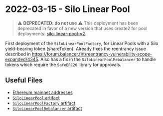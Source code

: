 # 2022-03-15 - Silo Linear Pool

> ⚠️ **DEPRECATED: do not use** ⚠️
> This deployment has been deprecated in favor of a new version that uses create2 for pool deployments: [silo-linear-pool-v2](../20230410-silo-linear-pool-v2/).

First deployment of the `SiloLinearPoolFactory`, for Linear Pools with a Silo yield-bearing token (shareToken).
Already fixes the reentrancy issue described in https://forum.balancer.fi/t/reentrancy-vulnerability-scope-expanded/4345.
Also has a fix in the `SiloLinearPoolRebalancer` to handle tokens which require the `SafeERC20` library for approvals.

## Useful Files

- [Ethereum mainnet addresses](./output/mainnet.json)
- [`SiloLinearPool` artifact](./artifact/SiloLinearPool.json)
- [`SiloLinearPoolFactory` artifact](./artifact/SiloLinearPoolFactory.json)
- [`SiloLinearPoolRebalancer` artifact](./artifact/SiloLinearPoolRebalancer.json)

